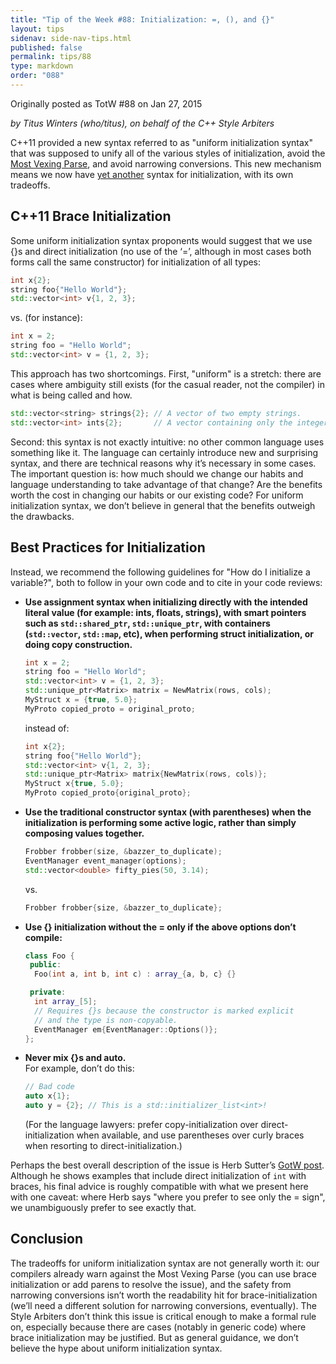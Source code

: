 ```yaml
---
title: "Tip of the Week #88: Initialization: =, (), and {}"
layout: tips
sidenav: side-nav-tips.html
published: false
permalink: tips/88
type: markdown
order: "088"
---
```


Originally posted as TotW #88 on Jan 27, 2015

*by Titus Winters (who/titus), on behalf of the C++ Style Arbiters*

C++11 provided a new syntax referred to as "uniform initialization syntax" that
was supposed to unify all of the various styles of initialization, avoid the
[Most Vexing Parse](http://en.wikipedia.org/wiki/Most_vexing_parse), and avoid
narrowing conversions. This new mechanism means we now have
[yet another](https://xkcd.com/927/) syntax for initialization, with its own
tradeoffs.

## C++11 Brace Initialization

Some uniform initialization syntax proponents would suggest that we use {}s and
direct initialization (no use of the ‘=’, although in most cases both forms call
the same constructor) for initialization of all types:

```c++
int x{2};
string foo{"Hello World"};
std::vector<int> v{1, 2, 3};
```

vs. (for instance):

```c++
int x = 2;
string foo = "Hello World";
std::vector<int> v = {1, 2, 3};
```

This approach has two shortcomings. First, "uniform" is a stretch: there are
cases where ambiguity still exists (for the casual reader, not the compiler) in
what is being called and how.

```c++
std::vector<string> strings{2}; // A vector of two empty strings.
std::vector<int> ints{2};       // A vector containing only the integer 2.
```

Second: this syntax is not exactly intuitive: no other common language uses
something like it. The language can certainly introduce new and surprising
syntax, and there are technical reasons why it’s necessary in some cases. The
important question is: how much should we change our habits and language
understanding to take advantage of that change? Are the benefits worth the cost
in changing our habits or our existing code? For uniform initialization syntax,
we don’t believe in general that the benefits outweigh the drawbacks.

## Best Practices for Initialization

Instead, we recommend the following guidelines for "How do I initialize a
variable?", both to follow in your own code and to cite in your code reviews:

* **Use assignment syntax when initializing directly with the intended literal
  value (for example: ints, floats, strings), with smart pointers such as
  `std::shared_ptr`, `std::unique_ptr`, with containers (`std::vector`,
  `std::map`, etc), when performing struct initialization, or doing copy
  construction.**

  ```cpp
  int x = 2;
  string foo = "Hello World";
  std::vector<int> v = {1, 2, 3};
  std::unique_ptr<Matrix> matrix = NewMatrix(rows, cols);
  MyStruct x = {true, 5.0};
  MyProto copied_proto = original_proto;
  ```

  instead of:

  ```cpp
  int x{2};
  string foo{"Hello World"};
  std::vector<int> v{1, 2, 3};
  std::unique_ptr<Matrix> matrix{NewMatrix(rows, cols)};
  MyStruct x{true, 5.0};
  MyProto copied_proto{original_proto};
  ```
   
* **Use the traditional constructor syntax (with parentheses) when the
  initialization is performing some active logic, rather than simply composing
  values together.**

  ```cpp
  Frobber frobber(size, &bazzer_to_duplicate);
  EventManager event_manager(options);
  std::vector<double> fifty_pies(50, 3.14);
  ```

  vs.

  ```cpp
  Frobber frobber{size, &bazzer_to_duplicate};
  ```
  
* **Use {} initialization without the = only if the above options don’t
  compile:**

  ```cpp
  class Foo {
   public:
    Foo(int a, int b, int c) : array_{a, b, c} {}

   private:
    int array_[5];
    // Requires {}s because the constructor is marked explicit
    // and the type is non-copyable.
    EventManager em{EventManager::Options()};
  };
  ```

* **Never mix {}s and auto.**<br/>
  For example, don’t do this:

  ```cpp
  // Bad code
  auto x{1};
  auto y = {2}; // This is a std::initializer_list<int>!
  ```

  (For the language lawyers: prefer copy-initialization over
  direct-initialization when available, and use parentheses over curly braces
  when resorting to direct-initialization.)

Perhaps the best overall description of the issue is Herb Sutter’s
[GotW post](http://herbsutter.com/2013/05/09/gotw-1-solution/). Although he
shows examples that include direct initialization of `int` with braces, his
final advice is roughly compatible with what we present here with one caveat:
where Herb says "where you prefer to see only the = sign", we unambiguously
prefer to see exactly that.

## Conclusion

The tradeoffs for uniform initialization syntax are not generally worth it: our
compilers already warn against the Most Vexing Parse (you can use brace
initialization or add parens to resolve the issue), and the safety from
narrowing conversions isn’t worth the readability hit for brace-initialization
(we’ll need a different solution for narrowing conversions, eventually). The
Style Arbiters don’t think this issue is critical enough to make a formal rule
on, especially because there are cases (notably in generic code) where brace
initialization may be justified. But as general guidance, we don’t believe the
hype about uniform initialization syntax.
